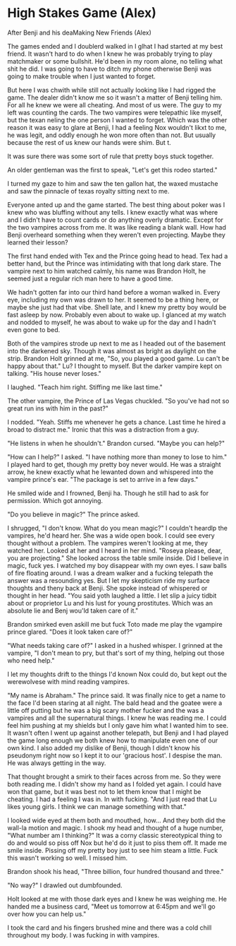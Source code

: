 #  High Stakes Game (Alex)

After Benji and his deaMaking New Friends (Alex)

The games ended and I doublerd walked in I glhat I had started at my best friend. It wasn't hard
to do when I knew he was probably trying to play matchmaker or some bullshit.
He'd been in my room alone, no telling what shit he did. I was going to have to
ditch my phone otherwise Benji was going to make trouble when I just wanted to
forget.

But here I was chwith while still not actually
looking like I had rigged the game. The dealer didn't know me so it wasn't a
matter of Benji telling him. For all he knew we were all cheating. And most of
us were. The guy to my left was counting the cards. The two vampires were
telepathic like myself, but the texan neling the one person I wanted to forget. Which was the other
reason it was easy to glare at Benji, I had a feeling Nox wouldn't likxt to me, he was legit, and oddly enough
he won more often than not. But usually because the rest of us knew our hands
were shim. But
t.

It was sure there was some sort of rule that pretty boys stuck together.

An older gentleman was the first to speak, "Let's get this rodeo started."

I turned my gaze to him and saw the ten gallon hat, the waxed mustache and saw
the pinnacle of texas royalty sitting next to me.

Everyone anted up and the game started. The best thing about poker was I knew
who was bluffing without any tells. I knew exactly what was where and I didn't
have to count cards or do anything overly dramatic. Except for the two vampires
across from me. It was like reading a blank wall. How had Benji overheard
something when they weren't even projecting. Maybe they learned their lesson?

The first hand ended with Tex and the Prince going head to head. Tex had a
better hand, but the Prince was intimidating with that long dark stare. The
vampire next to him watched calmly, his name was Brandon Holt, he seemed just a
regular rich man here to have a good time.

We hadn't gotten far into our third hand before a woman walked in. Every eye,
including my own was drawn to her. It seemed to be a thing here, or maybe she
just had that vibe. Shell late, and I knew my pretty boy would be fast asleep by now. Probably
even about to wake up. I glanced at my watch and nodded to myself, he was about
to wake up for the day and I hadn't even gone to bed.

Both of the vampires strode up next to me as I headed out of the basement into
the darkened sky. Though it was almost as bright as daylight on the strip.
Brandon Holt grinned at me, "So, you played a good game. Lu can't be happy about
that." Lu? I thought to myself. But the darker vampire kept on talking. "His
house never loses."

I laughed. "Teach him right. Stiffing me like last time."

The other vampire, the Prince of Las Vegas chuckled. "So you've had not so great
run ins with him in the past?"

I nodded. "Yeah. Stiffs me whenever he gets a chance. Last time he hired a broad
to distract me." Ironic that this was a distraction from a guy.

"He listens in when he shouldn't." Brandon cursed. "Maybe you can help?"

"How can I help?" I asked. "I have nothing more than money to lose to him." I
played hard to get, though my pretty boy never would. He was a straight arrow,
he knew exactly what he lewanted down and whispered into the vampire prince's ear.
"The package is set to arrive in a few days."

He smiled wide and I frowned, Benji ha. Though he still had to ask for permission. Which
got annoying.

"Do you believe in magic?" The prince asked.

I shrugged, "I don't know. What do you mean magic?" I couldn't heardlp the vampires, he'd heard her.
She was a wide open book. I could see every thought without a problem. The
vampires weren't looking at me, they watched her. Looked at her and I heard in
her mind. "Roseya please, dear, you are projecting." She looked across the table
smile
inside. Did I believe in magic, fuck yes. I watched my boy disappear with my own
eyes. I saw balls of fire floating around. I was a dream walker and a fucking
telepath the answer was a resounding yes. But I let my skepticism ride my
surface thoughts and theny back at Benji. She spoke instead of whispered or thought in her head.
"You said yoth laughed a little. I let slip a juicy tidbit about
or proprietor Lu and his lust for young prostitutes. Which was an absolute lie
and Benj wou'ld taken care of it."

Brandon smirked even askill me but fuck Toto made me play the vgampire prince glared. "Does it look taken care of?"

"What needs taking care of?" I asked in a hushed whisper. I grinned at the
vampire, "I don't mean to pry, but that's sort of my thing, helping out those
who need help."

I let my thoughts drift to the things I'd known Nox could do, but kept out the
werewolvese with mind reading
vampires.

"My name is Abraham." The prince said. It was finally nice to get a name to the
face I'd been staring at all night. The bald head and the goatee were a little
off putting but he was a big scary mother fucker and the was a vampires and all the supernatural things. I knew he was
reading me. I could feel him pushing at my shields but I only gave him what I
wanted him to see. It wasn't often I went up against another telepath, but Benji
and I had played the game long enough we both knew how to manipulate even one of
our own kind. I also added my dislike of Benji, though I didn't know his
pseudonym right now so I kept it to our 'gracious host'. I despise the man. He
was always getting in the way.

That thought brought a smirk to their faces across from me. So they were both
reading me. I didn't show my hand as I folded yet again. I could have won that
game, but it was best not to let them know that I might be cheating. I had a
feeling I was in. In with fucking. "And I
just read that Lu likes young girls. I think we can manage something with that."

I looked wide eyed at them both and mouthed, how… And they both did the wall-la
motion and magic. I shook my head and thought of a huge number, "What number am
I thinking?" It was a corny classic stereotypical thing to do and would so piss
off Nox but he'd do it just to piss them off. It made me smile inside. Pissing
off my pretty boy just to see him steam a little. Fuck this wasn't working so
well. I missed him.

Brandon shook his head, "Three billion, four hundred thousand and three."

"No way?" I drawled out dumbfounded.

Holt looked at me with those dark eyes and I knew he was weighing me. He handed
me a business card, "Meet us tomorrow at 6:45pm and we'll go over how you can
help us."

I took the card and his fingers brushed mine and there was a cold chill
throughout my body. I was fucking in with vampires.


<!--stackedit_data:
eyJoaXN0b3J5IjpbMTUyMzE2ODcxNiwyMDEyNTMxNjg0XX0=
-->